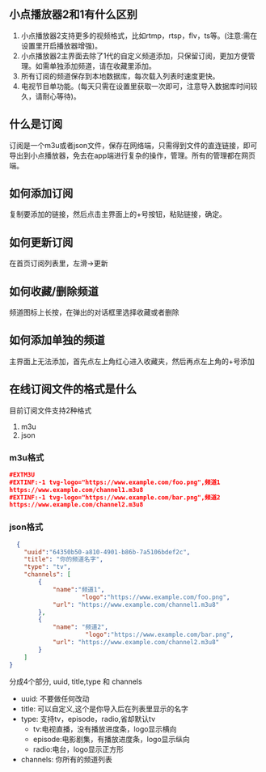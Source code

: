 ## 小点播放器2和1有什么区别

1. 小点播放器2支持更多的视频格式，比如rtmp，rtsp，flv，ts等。(注意:需在设置里开启播放器增强)。
2. 小点播放器2主界面去除了1代的自定义频道添加，只保留订阅，更加方便管理。如需单独添加频道，请在收藏里添加。
3. 所有订阅的频道保存到本地数据库，每次载入列表时速度更快。
4. 电视节目单功能。(每天只需在设置里获取一次即可，注意导入数据库时间较久，请耐心等待)。

## 什么是订阅
订阅是一个m3u或者json文件，保存在网络端，只需得到文件的直连链接，即可导出到小点播放器，免去在app端进行复杂的操作，管理。所有的管理都在网页端。

## 如何添加订阅
复制要添加的链接，然后点击主界面上的+号按钮，粘贴链接，确定。

## 如何更新订阅
在首页订阅列表里，左滑->更新

## 如何收藏/删除频道
频道图标上长按，在弹出的对话框里选择收藏或者删除

## 如何添加单独的频道
主界面上无法添加，首先点左上角红心进入收藏夹，然后再点左上角的+号添加

## 在线订阅文件的格式是什么
目前订阅文件支持2种格式 
1. m3u
2. json

### m3u格式

```json
#EXTM3U
#EXTINF:-1 tvg-logo="https://www.example.com/foo.png",频道1
https://www.example.com/channel1.m3u8
#EXTINF:-1 tvg-logo="https://www.example.com/bar.png",频道2
https://www.example.com/channel2.m3u8
```


### json格式
```json
  {
	"uuid":"64350b50-a810-4901-b86b-7a5106bdef2c",
	"title": "你的频道名字",
	"type": "tv",
	"channels": [
		{
			"name":"频道1",
	                "logo":"https://www.example.com/foo.png",
			"url": "https://www.example.com/channel1.m3u8"
		},
		{
			"name": "频道2",
	                 "logo":"https://www.example.com/bar.png",
			"url": "https://www.example.com/channel2.m3u8"
		}
	]
}
```
分成4个部分, uuid, title,type 和 channels
 
 * uuid: 不要做任何改动
 * title: 可以自定义,这个是你导入后在列表里显示的名字
 * type: 支持tv，episode，radio,省却默认tv
 	* tv:电视直播，没有播放进度条，logo显示横向
 	* episode:电影剧集，有播放进度条，logo显示纵向
 	* radio:电台，logo显示正方形
 * channels: 你所有的频道列表





		
